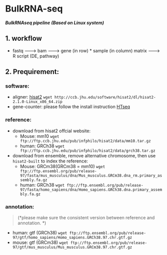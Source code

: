 # BulkRNA-seq
***BulkRNAseq pipeline (Based on Linux system)***
## 1. __workflow__

  - fastq ---> bam ---> gene (in row) \* sample (in column) matrix ---> R script (DE, pathway)

## 2.  Prequirement:
### software:
  - aligner: [hisat2](https://ccb.jhu.edu/software/hisat2/index.shtml) `wget http://ccb.jhu.edu/software/hisat2/dl/hisat2-2.1.0-Linux_x86_64.zip`
  - gene-counter: please follow the install instruction [HTseq](https://htseq.readthedocs.io/en/release_0.11.1/install.html#installation-on-linux)
### reference:
  - download from hisat2 offcial website: 
    - Mouse: mm10 `wget ftp://ftp.ccb.jhu.edu/pub/infphilo/hisat2/data/mm10.tar.gz` 
    - human: GRCh38 `wget ftp://ftp.ccb.jhu.edu/pub/infphilo/hisat2/data/grch38.tar.gz`
  - download from ensemble, remove alternative chromosome, then use `hisat2-built` to index the reference:
    - Mouse: GRCm38(GRCm38 = mm10) `wget ftp://ftp.ensembl.org/pub/release-97/fasta/mus_musculus/dna/Mus_musculus.GRCm38.dna_rm.primary_assembly.fa.gz`
    - human: GRCh38 `wget ftp://ftp.ensembl.org/pub/release-97/fasta/homo_sapiens/dna/Homo_sapiens.GRCh38.dna.primary_assembly.fa.gz`
### annotation:
> (*please make sure the consistent version between reference and annotation. *)
  - human: gtf (GRCh38) `wget ftp://ftp.ensembl.org/pub/release-97/gtf/homo_sapiens/Homo_sapiens.GRCh38.97.chr.gtf.gz` 
  - mouse: gtf (GRCm38) `wget ftp://ftp.ensembl.org/pub/release-97/gtf/mus_musculus/Mus_musculus.GRCm38.97.chr.gtf.gz`
